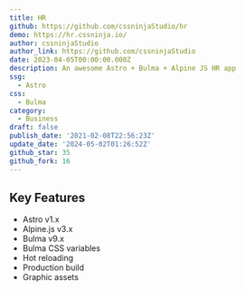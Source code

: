 ```yaml
---
title: HR
github: https://github.com/cssninjaStudio/hr
demo: https://hr.cssninja.io/
author: cssninjaStudio
author_link: https://github.com/cssninjaStudio
date: 2023-04-05T00:00:00.000Z
description: An awesome Astro + Bulma + Alpine JS HR app
ssg:
  - Astro
css:
  - Bulma
category:
  - Business
draft: false
publish_date: '2021-02-08T22:56:23Z'
update_date: '2024-05-02T01:26:52Z'
github_star: 35
github_fork: 16
---
```


## Key Features

- Astro v1.x
- Alpine.js v3.x
- Bulma v9.x
- Bulma CSS variables
- Hot reloading
- Production build
- Graphic assets
